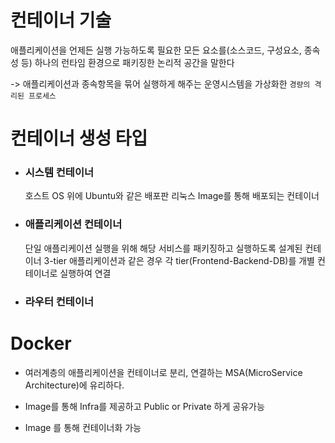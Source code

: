 # 컨테이너 기술

애플리케이션을 언제든 실행 가능하도록 필요한 모든 요소를(소스코드, 구성요소, 종속성 등) 하나의 런타임 환경으로 패키징한 논리적 공간을 말한다

-> 애플리케이션과 종속항목을 묶어 실행하게 해주는 운영시스템을 가상화한 `경량의 격리된 프로세스`

# 컨테이너 생성 타입

- ### 시스템 컨테이너

  호스트 OS 위에 Ubuntu와 같은 배포판 리눅스 Image를 통해 배포되는 컨테이너

- ### 애플리케이션 컨테이너
  단일 애플리케이션 실행을 위해 해당 서비스를 패키징하고 실행하도록 설계된 컨테이너
  3-tier 애플리케이션과 같은 경우 각 tier(Frontend-Backend-DB)를 개별 컨테이너로 실행하여 연결
- ### 라우터 컨테이너

# Docker

- 여러계층의 애플리케이션을 컨테이너로 분리, 연결하는 MSA(MicroService Architecture)에 유리하다.

- Image를 통해 Infra를 제공하고 Public or Private 하게 공유가능

- Image 를 통해 컨테이너화 가능
